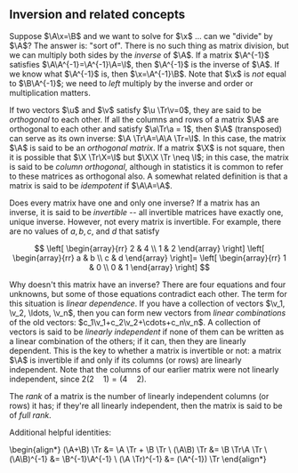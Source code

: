## Inversion and related concepts

Suppose $\A\x=\B$ and we want to solve for $\x$ ... can we "divide" by $\A$? The answer is: "sort of". There is no such thing as matrix division, but we can multiply both sides by the *inverse* of $\A$.  If a matrix $\A^{-1}$ satisfies $\A\A^{-1}=\A^{-1}\A=\I$, then $\A^{-1}$ is the inverse of $\A$.  If we know what $\A^{-1}$ is, then $\x=\A^{-1}\B$. Note that $\x$ is *not* equal to $\B\A^{-1}$; we need to *left* multiply by the inverse and order or multiplication matters.

If two vectors $\u$ and $\v$ satisfy $\u \Tr\v=0$, they are said to be *orthogonal* to each other. If all the columns and rows of a matrix $\A$ are orthogonal to each other and satisfy $\a\Tr\a = 1$, then $\A$ (transposed) can serve as its own inverse: $\A \Tr\A=\A\A \Tr=\I$. In this case, the matrix $\A$ is said to be an *orthogonal matrix*.  If a matrix $\X$ is not square, then it is possible that $\X \Tr\X=\I$ but $\X\X \Tr \neq \I$; in this case, the matrix is said to be *column orthogonal*, although in statistics it is common to refer to these matrices as orthogonal also.  A somewhat related definition is that a matrix is said to be *idempotent* if $\A\A=\A$.

Does every matrix have one and only one inverse?  If a matrix has an inverse, it is said to be *invertible* -- all invertible matrices have exactly one, unique inverse.  However, not every matrix is invertible.  For example, there are no values of $a, b, c$, and $d$ that satisfy

$$ \left[ \begin{array}{rr}
2 & 4 \\
1 & 2 
\end{array} \right] \left[ \begin{array}{rr}
a & b \\
c & d 
\end{array} \right]= \left[ \begin{array}{rr}
1 & 0 \\
0 & 1
\end{array} \right] $$

Why doesn't this matrix have an inverse?  There are four equations and four unknowns, but some of those equations contradict each other.  The term for this situation is *linear dependence*.  If you have a collection of vectors $\v_1, \v_2, \ldots, \v_n$, then you can form new vectors from *linear combinations* of the old vectors: $c_1\v_1+c_2\v_2+\cdots+c_n\v_n$.  A collection of vectors is said to be *linearly independent* if none of them can be written as a linear combination of the others; if it can, then they are linearly dependent.  This is the key to whether a matrix is invertible or not: a matrix $\A$ is invertible if and only if its columns (or rows) are linearly independent.  Note that the columns of our earlier matrix were not linearly independent, since $2(2 \quad 1)=(4 \quad 2)$.

The *rank* of a matrix is the number of linearly independent columns (or rows) it has; if they're all linearly independent, then the matrix is said to be of *full rank*.

Additional helpful identities:

\begin{align*}
(\A+\B) \Tr   &= \A \Tr + \B \Tr    \\
(\A\B) \Tr    &= \B \Tr\A \Tr       \\
(\A\B)^{-1}   &= \B^{-1}\A^{-1}     \\
(\A \Tr)^{-1} &= (\A^{-1}) \Tr
\end{align*}
